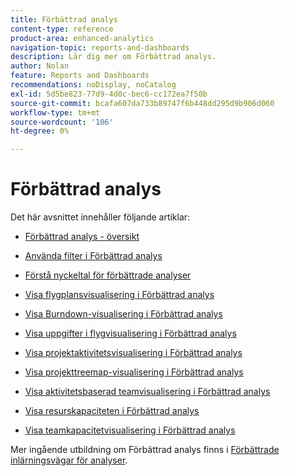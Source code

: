 ```yaml
---
title: Förbättrad analys
content-type: reference
product-area: enhanced-analytics
navigation-topic: reports-and-dashboards
description: Lär dig mer om Förbättrad analys.
author: Nolan
feature: Reports and Dashboards
recommendations: noDisplay, noCatalog
exl-id: 5d5be823-77d9-4d0c-bec6-cc172ea7f50b
source-git-commit: bcafa607da733b89747f6b448dd295d9b906d060
workflow-type: tm+mt
source-wordcount: '106'
ht-degree: 0%

---
```


# Förbättrad analys

Det här avsnittet innehåller följande artiklar:

* [Förbättrad analys - översikt](../enhanced-analytics/enhanced-analytics-overview.md)
* [Använda filter i Förbättrad analys](../enhanced-analytics/use-enhanced-analytics-filters.md)
* [Förstå nyckeltal för förbättrade analyser](../enhanced-analytics/understand-enhanced-analytics-kpis.md)
* [Visa flygplansvisualisering i Förbättrad analys](../enhanced-analytics/flight-plan-overview.md)
* [Visa Burndown-visualisering i Förbättrad analys](../enhanced-analytics/burndown-overview.md)
* [Visa uppgifter i flygvisualisering i Förbättrad analys](../enhanced-analytics/tasks-in-flight-overview.md)
* [Visa projektaktivitetsvisualisering i Förbättrad analys](../enhanced-analytics/project-activity-overview.md)
* [Visa projekttreemap-visualisering i Förbättrad analys](../enhanced-analytics/project-treemap-overview.md)
* [Visa aktivitetsbaserad teamvisualisering i Förbättrad analys](../enhanced-analytics/activity-by-team-overview.md)
* [Visa resurskapaciteten i Förbättrad analys](../enhanced-analytics/resource-capacity-overview.md)
* [Visa teamkapacitetvisualisering i Förbättrad analys](../enhanced-analytics/team-capacity-overview.md)
  <!--* [View Enhanced analytics visualizations by duration](../enhanced-analytics/view-enhanced-analytics-charts-duration.md)-->

  <!--
  <li data-mc-conditions="QuicksilverOrClassic.Draft mode"><a href="../enhanced-analytics/trend-views-overview.md" class="MCXref xref" xrefformat="{para}">Trend views overview</a> </li>
  -->

Mer ingående utbildning om Förbättrad analys finns i [Förbättrade inlärningsvägar för analyser](https://one.workfront.com/s/enhanced-analytics-program).
